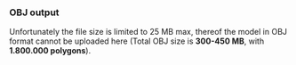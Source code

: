 ### OBJ output

Unfortunately the file size is limited to 25 MB max, thereof the model in OBJ format cannot be uploaded here (Total OBJ size is **300-450 MB**, with **1.800.000 polygons**).
